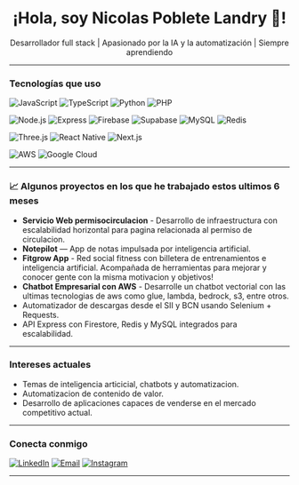   <h1 align="center">¡Hola, soy Nicolas Poblete Landry 👋!</h1>

<p align="center">
  Desarrollador full stack | Apasionado por la IA y la automatización | Siempre aprendiendo
</p>

---

### Tecnologías que uso

![JavaScript](https://img.shields.io/badge/-JavaScript-F7DF1E?logo=javascript&logoColor=black&style=flat-square)
![TypeScript](https://img.shields.io/badge/-TypeScript-3178C6?logo=typescript&logoColor=white&style=flat-square)
![Python](https://img.shields.io/badge/-Python-3776AB?logo=python&logoColor=white&style=flat-square)
![PHP](https://img.shields.io/badge/-PHP-777BB4?logo=php&logoColor=white&style=flat-square)

![Node.js](https://img.shields.io/badge/-Node.js-339933?logo=node.js&logoColor=white&style=flat-square)
![Express](https://img.shields.io/badge/-Express.js-000000?logo=express&logoColor=white&style=flat-square)
![Firebase](https://img.shields.io/badge/-Firebase-FFCA28?logo=firebase&logoColor=black&style=flat-square)
![Supabase](https://img.shields.io/badge/-Supabase-3ECF8E?logo=supabase&logoColor=white&style=flat-square)
![MySQL](https://img.shields.io/badge/-MySQL-4479A1?logo=mysql&logoColor=white&style=flat-square)
![Redis](https://img.shields.io/badge/-Redis-DC382D?logo=redis&logoColor=white&style=flat-square)

![Three.js](https://img.shields.io/badge/-Three.js-000000?logo=three.js&logoColor=white&style=flat-square)
![React Native](https://img.shields.io/badge/-React%20Native-61DAFB?logo=react&logoColor=black&style=flat-square)
![Next.js](https://img.shields.io/badge/-Next.js-000000?logo=next.js&logoColor=white&style=flat-square)

![AWS](https://img.shields.io/badge/-AWS-232F3E?logo=amazon-aws&logoColor=white&style=flat-square)
![Google Cloud](https://img.shields.io/badge/-Google%20Cloud-4285F4?logo=google-cloud&logoColor=white&style=flat-square)


---

### 📈 Algunos proyectos en los que he trabajado estos ultimos 6 meses
- **Servicio Web permisocirculacion** - Desarrollo de infraestructura con escalabilidad horizontal para pagina relacionada al permiso de circulacion.
- **Notepilot** — App de notas impulsada por inteligencia artificial.
- **Fitgrow App** - Red social fitness con billetera de entrenamientos e inteligencia artificial. Acompañada de herramientas para mejorar y conocer gente con la misma motivacion y objetivos!
- **Chatbot Empresarial con AWS** - Desarrolle un chatbot vectorial con las ultimas tecnologias de aws como glue, lambda, bedrock, s3, entre otros.
- Automatizador de descargas desde el SII y BCN usando Selenium + Requests.
- API Express con Firestore, Redis y MySQL integrados para escalabilidad.


---

### Intereses actuales

- Temas de inteligencia articicial, chatbots y automatizacion.
- Automatizacion de contenido de valor.
- Desarrollo de aplicaciones capaces de venderse en el mercado competitivo actual.

---

### Conecta conmigo

[![LinkedIn](https://img.shields.io/badge/-LinkedIn-0A66C2?logo=linkedin&logoColor=white&style=flat-square)](https://linkedin.com/in/tuusuario)
[![Email](https://img.shields.io/badge/-Email-D14836?logo=gmail&logoColor=white&style=flat-square)](mailto:tuemail@gmail.com)
[![Instagram](https://img.shields.io/badge/-Instagram-E4405F?logo=instagram&logoColor=white&style=flat-square)](https://instagram.com/tuusuario)

---


